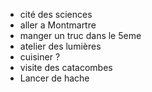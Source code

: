 - cité des sciences 
- aller a Montmartre 
- manger un truc dans le 5eme 
- atelier des lumières 
- cuisiner ? 
- visite des catacombes
- Lancer de hache